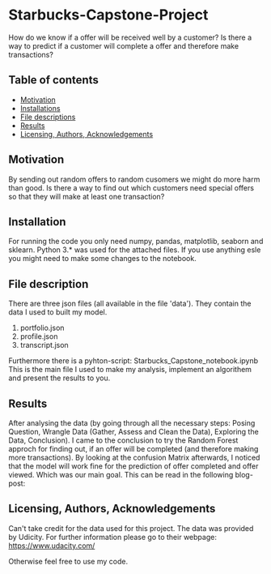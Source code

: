 # Starbucks-Capstone-Project
How do we know if a offer will be received well by a customer? Is there a way to predict if a customer will complete a offer and therefore make transactions?

## Table of contents

- [Motivation](#motivation)
- [Installations](#installation)
- [File descriptions](#file-description)
- [Results](#results)
- [Licensing, Authors, Acknowledgements](#author)

## Motivation
By sending out random offers to random cusomers we might do more harm than good. Is there a way to find out which customers need special offers so that they will make at least one transaction?


## Installation
For running the code you only need numpy, pandas, matplotlib, seaborn and sklearn. Python 3.* was used for the attached files. If you use anything esle you might need to make some changes to the notebook.

## File description<a name="file-description"></a>
There are three json files (all available in the file 'data'). They contain the data I used to built my model.
1. portfolio.json
2. profile.json
3. transcript.json

Furthermore there is a pyhton-script: Starbucks_Capstone_notebook.ipynb
This is the main file I used to make my analysis, implement an algorithem and present the results to you.


## Results
After analysing the data (by going through all the necessary steps: Posing Question, Wrangle Data (Gather, Assess and Clean the Data), Exploring the Data, Conclusion). I came to the conclusion to try the Random Forest approch for finding out, if an offer will be completed (and therefore making more transactions). By looking at the confusion Matrix afterwards, I noticed that the model will work fine for the prediction of offer completed and offer viewed. Which was our main goal. This can be read in the following blog-post: 


## Licensing, Authors, Acknowledgements<a name="author"></a>

Can't take credit for the data used for this project. The data was provided by Udicity. For further information please go to their webpage:  https://www.udacity.com/

Otherwise feel free to use my code.
